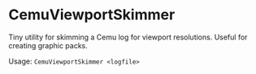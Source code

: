 # CemuViewportSkimmer
Tiny utility for skimming a Cemu log for viewport resolutions. Useful for creating graphic packs.

Usage: `CemuViewportSkimmer <logfile>`
